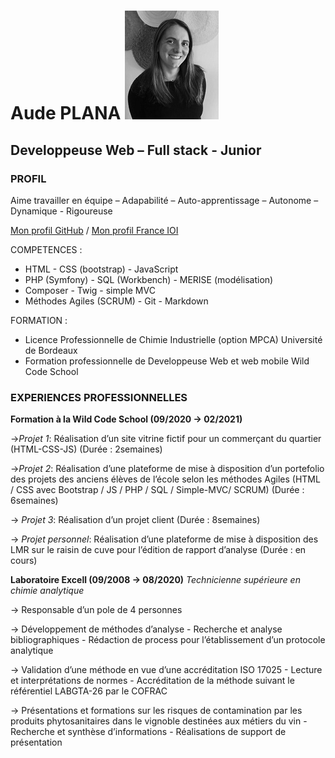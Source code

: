 # Aude PLANA ![Photo Aude Plana][Ma photo]

## Developpeuse Web – Full stack - Junior

### PROFIL
Aime travailler en équipe – Adapabilité – Auto-apprentissage – Autonome – Dynamique - Rigoureuse

[Mon profil GitHub](https://github.com/AudePl) / 
[Mon profil France IOI](http://www.france-ioi.org/user/perso.php?sLogin=audeplapla)


COMPETENCES :
* HTML - CSS (bootstrap) - JavaScript
* PHP (Symfony) - SQL (Workbench) - MERISE (modélisation)
* Composer - Twig - simple MVC
* Méthodes Agiles (SCRUM) - Git - Markdown

FORMATION :
* Licence Professionnelle de Chimie Industrielle (option MPCA)
Université de Bordeaux
* Formation professionnelle de Developpeuse Web et web mobile
Wild Code School

### EXPERIENCES PROFESSIONNELLES

**Formation à la Wild Code School (09/2020 → 02/2021)**

→_Projet 1_: Réalisation d’un site vitrine fictif pour un commerçant du quartier 
(HTML-CSS-JS) (Durée : 2semaines)

→_Projet 2_: Réalisation d’une plateforme de mise à disposition d’un portefolio des projets des anciens élèves de l’école selon les méthodes Agiles
(HTML / CSS avec Bootstrap / JS / PHP / SQL / Simple-MVC/ SCRUM) (Durée : 6semaines)

→ _Projet 3_: Réalisation d’un projet client (Durée : 8semaines)

→ _Projet personnel_: Réalisation d’une plateforme de mise à disposition des LMR sur le raisin de cuve pour l’édition de rapport d’analyse (Durée : en cours)

**Laboratoire Excell (09/2008 → 08/2020)**
_Technicienne supérieure en chimie analytique_

→ Responsable d’un pole de 4 personnes

→ Développement de méthodes d’analyse
	- Recherche et analyse bibliographiques
	- Rédaction de process pour l’établissement d’un protocole analytique

→ Validation d’une méthode en vue d’une accréditation ISO 17025
	- Lecture et interprétations de normes
	- Accréditation de la méthode suivant le référentiel LABGTA-26 par le COFRAC

→ Présentations et formations sur les risques de contamination par les produits phytosanitaires dans le vignoble destinées aux métiers du vin
	- Recherche et synthèse d’informations
	- Réalisations de support de présentation

[Ma photo]: https://github.com/AudePl/MonProfil/blob/main/small_IMG_20200406_180937.jpg
